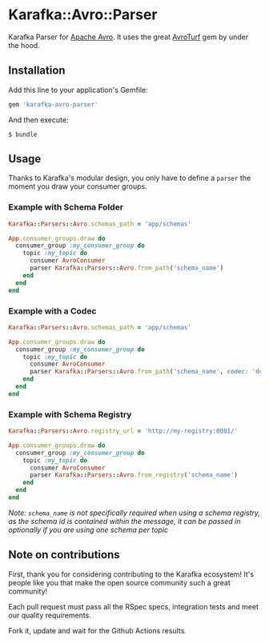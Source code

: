 # Karafka::Avro::Parser

Karafka Parser for [Apache Avro](http://avro.apache.org/). It uses the great [AvroTurf](https://github.com/dasch/avro_turf) gem by under the hood.

## Installation

Add this line to your application's Gemfile:

```ruby
gem 'karafka-avro-parser'
```

And then execute:

    $ bundle

## Usage

Thanks to Karafka's modular design, you only have to define a `parser` the moment you draw your consumer groups.

### Example with Schema Folder

```ruby
Karafka::Parsers::Avro.schemas_path = 'app/schemas'

App.consumer_groups.draw do
  consumer_group :my_consumer_group do
    topic :my_topic do
      consumer AvroConsumer
      parser Karafka::Parsers::Avro.from_path('schema_name')
    end
  end
end
```

### Example with a Codec

```ruby
Karafka::Parsers::Avro.schemas_path = 'app/schemas'

App.consumer_groups.draw do
  consumer_group :my_consumer_group do
    topic :my_topic do
      consumer AvroConsumer
      parser Karafka::Parsers::Avro.from_path('schema_name', codec: 'deflate')
    end
  end
end
```

### Example with Schema Registry

```ruby
Karafka::Parsers::Avro.registry_url = 'http://my-registry:8081/'

App.consumer_groups.draw do
  consumer_group :my_consumer_group do
    topic :my_topic do
      consumer AvroConsumer
      parser Karafka::Parsers::Avro.from_registry('schema_name')
    end
  end
end
```

*Note: `schema_name` is not specifically required when using a schema registry, as the schema id is contained within the message, it can be passed in optionally if you are using one schema per topic*

## Note on contributions

First, thank you for considering contributing to the Karafka ecosystem! It's people like you that make the open source community such a great community!

Each pull request must pass all the RSpec specs, integration tests and meet our quality requirements.

Fork it, update and wait for the Github Actions results.

